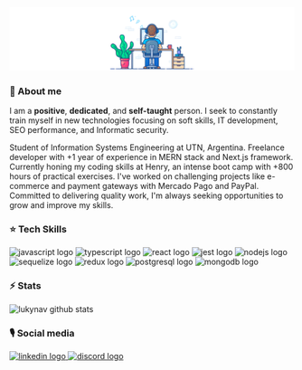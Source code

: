 <main>
  <img src='./images/header.png'>
  <h3>👋 About me</h3>
  <p>
    I am a <b>positive</b>, <b>dedicated</b>, and <b>self-taught</b> person. I seek to constantly train myself in new technologies focusing on soft skills, IT development, SEO performance, and Informatic security.
  </p>
  <p>
    Student of Information Systems Engineering at UTN, Argentina. Freelance developer with +1 year of experience in MERN stack and Next.js framework. Currently honing my coding skills at Henry, an intense boot camp with +800 hours of practical exercises. I've worked on challenging projects like e-commerce and payment gateways with Mercado Pago and PayPal. Committed to delivering quality work, I'm always seeking opportunities to grow and improve my skills.
  </p>
    <h3>⭐️ Tech Skills</h3>
    <section class='tech__skills'>
        <img src="https://cdn.jsdelivr.net/gh/devicons/devicon/icons/javascript/javascript-original.svg" height="40" width="52" alt="javascript logo"  />
        <img src="https://cdn.jsdelivr.net/gh/devicons/devicon/icons/typescript/typescript-original.svg" height="40" width="52" alt="typescript logo"  />
        <img src="https://cdn.jsdelivr.net/gh/devicons/devicon/icons/react/react-original.svg" height="40" width="52" alt="react logo"  />
        <img src="https://cdn.jsdelivr.net/gh/devicons/devicon/icons/jest/jest-plain.svg" height="40" width="52" alt="jest logo"  />
        <img src="https://cdn.jsdelivr.net/gh/devicons/devicon/icons/nodejs/nodejs-original.svg" height="40" width="52" alt="nodejs logo"  />
        <img src="https://cdn.jsdelivr.net/gh/devicons/devicon/icons/sequelize/sequelize-original.svg" height="40" width="52" alt="sequelize logo"  />
        <img src="https://cdn.jsdelivr.net/gh/devicons/devicon/icons/redux/redux-original.svg" height="40" width="52" alt="redux logo"  />
        <img src="https://cdn.jsdelivr.net/gh/devicons/devicon/icons/postgresql/postgresql-original.svg" height="40" width="52" alt="postgresql logo"  />
        <img src="https://cdn.jsdelivr.net/gh/devicons/devicon/icons/mongodb/mongodb-original.svg" height="40" width="52" alt="mongodb logo"  />
    </section>
    <h3>⚡️ Stats</h3>
    <img
        src='https://github-readme-streak-stats.herokuapp.com/?user=lukynav&theme=dark&card_width=900&hide_border=true&border_radius=18'
        alt='lukynav github stats'
    />
    <h3>🎙️ Social media</h3>
        <a href='https://www.linkedin.com/in/lucasnav/'>
            <img src="https://raw.githubusercontent.com/maurodesouza/profile-readme-generator/master/src/assets/icons/social/linkedin/default.svg" width="40" height="40" alt="linkedin logo"  />
        </a>
        <a href='https://discordapp.com/users/586968018441994250'>
            <img src="https://raw.githubusercontent.com/maurodesouza/profile-readme-generator/master/src/assets/icons/social/discord/default.svg" width="46" height="46" alt="discord logo"  />
        </a>
</main>
